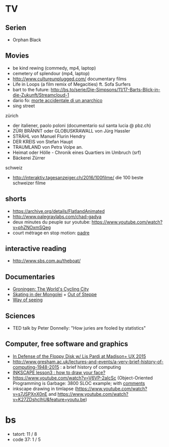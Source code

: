 # TV
## Serien

- Orphan Black

## Movies

- be kind rewing (commedy, mp4, laptop)
- cemetery of splendour (mp4, laptop)
- http://www.cultureunplugged.com/ documentary films
- Life in Loops (a film remix of Megacities) ft. Sofa Surfers
- bart to the future: http://bs.to/serie/Die-Simpsons/11/17-Barts-Blick-in-die-Zukunft/Streamcloud-1
- dario fo: [morte accidentale di un anarchico](https://www.youtube.com/watch?v=d53F8rQXUnA)
- sing street

zürich

- der italiener, paolo poloni (documentario sul santa lucia @ pbz.ch)
- ZÜRI BRÄNNT oder GLOBUSKRAWALL von Jürg Hassler
- STRÄHL von Manuel Flurin Hendry
- DER KREIS von Stefan Haupt
- TRAUMLAND von Petra Volpe an.
- Heimat oder Hölle - Chronik eines Quartiers im Umbruch (srf)
- Bäckerei Zürrer

schweiz

- http://interaktiv.tagesanzeiger.ch/2016/100filme/ die 100 beste schweizer filme

## shorts

- https://archive.org/details/FlatlandAnimated
- http://www.palegraylabs.com/chad-gadya
- deux minutes du peuple sur youtube: https://www.youtube.com/watch?v=phZNOxmSQeg
- court métrage en stop motion: [padre](https://vimeo.com/162326419)

## interactive reading

- http://www.sbs.com.au/theboat/

## Documentaries

- [Groningen: The World's Cycling City](https://www.youtube.com/watch?v=fv38J7SKH_g)
- [Skating in der Mongolei](https://vimeo.com/155103392) + [Out of Steppe](https://vimeo.com/154840966)
- [Way of seeing](https://www.youtube.com/watch?v=0pDE4VX_9Kk&list=PLlhSx0L1hpaGKfq1qXe1vWUhG1EgIN9Yf)

## Sciences

- TED talk by Peter Donnelly: "How juries are fooled by statistics"

## Computer, free software and graphics

- [In Defense of the Floppy Disk w/ Lis Pardi at Madison+ UX 2015](https://www.youtube.com/watch?v=kylikelQBqg)
- http://www.gresham.ac.uk/lectures-and-events/a-very-brief-history-of-computing-1948-2015 : a brief history of computing
- [INKSCAPE lesson3 : how to draw your face?](https://www.youtube.com/watch?v=EvLJAF83feI&feature=youtu.be)
- https://www.youtube.com/watch?v=V6VP-2aIcSc (Object-Oriented Programming is Garbage: 3800 SLOC example; with [comments](https://news.ycombinator.com/item?id=11342683)
- inkscape drawing in timlapse (https://www.youtube.com/watch?v=s7JSPXnX0nE and https://www.youtube.com/watch?v=K27ZDshclhU&feature=youtu.be)

# bs

- tatort: 11 / 8
- code 37: 1 / 5
